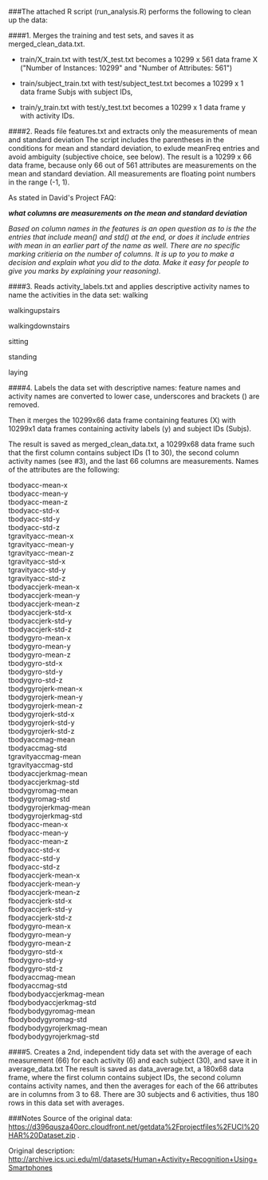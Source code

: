 
###The attached R script (run_analysis.R) performs the following to clean up the data:

####1. Merges the training and test sets, and saves it as merged_clean_data.txt.

- train/X_train.txt with test/X_test.txt becomes a 10299 x 561 data frame X ("Number of Instances: 10299" and "Number of Attributes: 561")

- train/subject_train.txt with test/subject_test.txt becomes a 10299 x 1 data frame Subjs with subject IDs,

- train/y_train.txt with test/y_test.txt becomes a 10299 x 1 data frame y with activity IDs.

####2. Reads file features.txt and extracts only the measurements of mean and standard deviation 
The script includes the parentheses in the conditions for mean and standard deviation, to exlude meanFreq entries and avoid ambiguity (subjective choice, see below). The result is a 10299 x 66 data frame, because only 66 out of 561 attributes are measurements on the mean and standard deviation. All measurements are floating point numbers in the range (-1, 1).

As stated in David's Project FAQ: 

**_what columns are measurements on the mean and standard deviation_**

_Based on column names in the features is an open question as to is the the entries that include mean() and std() at the end, or does it include entries with mean in an earlier part of the name as well. There are no specific marking critieria on the number of columns. It is up to you to make a decision and explain what you did to the data. Make it easy for people to give you marks by explaining your reasoning)._

####3. Reads activity_labels.txt and applies descriptive activity names to name the activities in the data set:
walking

walkingupstairs

walkingdownstairs

sitting

standing

laying

####4. Labels the data set with descriptive names: feature names and activity names are converted to lower case, underscores and brackets () are removed.

Then it merges the 10299x66 data frame containing features (X) with 10299x1 data frames containing activity labels (y) and subject IDs (Subjs).

The result is saved as merged_clean_data.txt, a 10299x68 data frame such that the first column contains subject IDs (1 to 30), the second column activity names (see #3), and the last 66 columns are measurements. Names of the attributes are the following:

tbodyacc-mean-x   
tbodyacc-mean-y   
tbodyacc-mean-z   
tbodyacc-std-x   
tbodyacc-std-y   
tbodyacc-std-z   
tgravityacc-mean-x   
tgravityacc-mean-y   
tgravityacc-mean-z   
tgravityacc-std-x   
tgravityacc-std-y   
tgravityacc-std-z   
tbodyaccjerk-mean-x   
tbodyaccjerk-mean-y   
tbodyaccjerk-mean-z   
tbodyaccjerk-std-x   
tbodyaccjerk-std-y   
tbodyaccjerk-std-z   
tbodygyro-mean-x   
tbodygyro-mean-y   
tbodygyro-mean-z   
tbodygyro-std-x   
tbodygyro-std-y   
tbodygyro-std-z   
tbodygyrojerk-mean-x   
tbodygyrojerk-mean-y   
tbodygyrojerk-mean-z   
tbodygyrojerk-std-x   
tbodygyrojerk-std-y   
tbodygyrojerk-std-z   
tbodyaccmag-mean   
tbodyaccmag-std   
tgravityaccmag-mean   
tgravityaccmag-std   
tbodyaccjerkmag-mean   
tbodyaccjerkmag-std   
tbodygyromag-mean   
tbodygyromag-std   
tbodygyrojerkmag-mean   
tbodygyrojerkmag-std   
fbodyacc-mean-x   
fbodyacc-mean-y   
fbodyacc-mean-z   
fbodyacc-std-x   
fbodyacc-std-y   
fbodyacc-std-z   
fbodyaccjerk-mean-x   
fbodyaccjerk-mean-y   
fbodyaccjerk-mean-z   
fbodyaccjerk-std-x   
fbodyaccjerk-std-y   
fbodyaccjerk-std-z   
fbodygyro-mean-x   
fbodygyro-mean-y   
fbodygyro-mean-z   
fbodygyro-std-x   
fbodygyro-std-y   
fbodygyro-std-z   
fbodyaccmag-mean   
fbodyaccmag-std   
fbodybodyaccjerkmag-mean   
fbodybodyaccjerkmag-std   
fbodybodygyromag-mean  
fbodybodygyromag-std   
fbodybodygyrojerkmag-mean   
fbodybodygyrojerkmag-std 

####5. Creates a 2nd, independent tidy data set with the average of each measurement (66) for each activity (6) and each subject (30), and save it in average_data.txt
The result is saved as data_average.txt, a 180x68 data frame, where the first column contains subject IDs, the second column contains activity names, and then the averages for each of the 66 attributes are in columns from 3 to 68. There are 30 subjects and 6 activities, thus 180 rows in this data set with averages.

###Notes
Source of the original data: https://d396qusza40orc.cloudfront.net/getdata%2Fprojectfiles%2FUCI%20HAR%20Dataset.zip . 

Original description: http://archive.ics.uci.edu/ml/datasets/Human+Activity+Recognition+Using+Smartphones